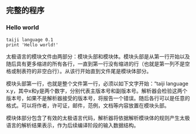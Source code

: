 ## 完整的程序

### Hello world

```taijilang
taiji language 0.1
print 'Hello world!'
```

太极语言的模块文件由两部分：模块头部和模块体。模块头部是从第一行开始以及随后具有更多缩进的所有各行，一直到第一行没有缩进的行（也就是第一列不是空格或制表符的非空白行）。从该行开始直到文件尾是模块体部分。

模块头部第一行，也就是整个文件第一行，必须以如下文字开始：“taiji language x.y，其中x和y是两个数字，分别代表主版本号和副版本号。解析器会检验这两个版本号，如果不是解析器接受的版本号，将报告一个错误。随后各行可以是任意的格式。可以将作者，许可证，邮件，范例，文档等内容放置在模块头部。

模块体部分包含了有效的太极语言代码，解析器将依据解析模块体的规则产生太极语言的解析结果表示，作为后续编译阶段的输入数据结构。
